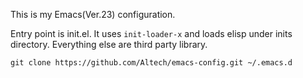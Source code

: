 This is my Emacs(Ver.23) configuration.

Entry point is init.el. It uses `init-loader-x` and loads elisp under inits directory. Everything else are third party library.

    git clone https://github.com/Altech/emacs-config.git ~/.emacs.d
